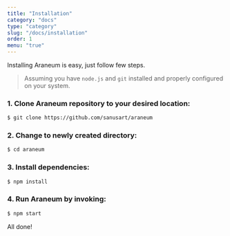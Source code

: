 ```yaml
---
title: "Installation"
category: "docs"
type: "category"
slug: "/docs/installation"
order: 1
menu: "true"
---
```


Installing Araneum is easy, just follow few steps.

> Assuming you have `node.js` and `git` installed and properly configured on your system.

### 1. Clone Araneum repository to your desired location:

```bash
$ git clone https://github.com/sanusart/araneum
```

### 2. Change to newly created directory:

```bash
$ cd araneum
```

### 3. Install dependencies:

```bash
$ npm install
```

### 4. Run Araneum by invoking:

```bash
$ npm start
```

All done!

